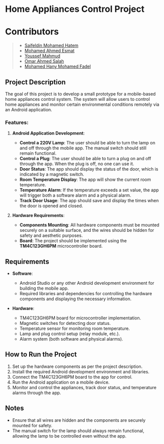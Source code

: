 # Home Appliances Control Project

# Contributors
> - [Saifeldin Mohamed Hatem](https://github.com/Trimbex)
> - [Mohamed Ahmed Esmat](https://github.com/Mohamed-Ahmed-Esmat)
> - [Youssef Mahmud](https://github.com/youssef123tt)
> - [Omar Ahmed Salah](https://github.com/Omar073)
> - [Mohamed Hany Mohamed Fadel](https://github.com/Mohamed-Fadel222)

## Project Description

The goal of this project is to develop a small prototype for a mobile-based home appliances control system. The system will allow users to control home appliances and monitor certain environmental conditions remotely via an Android application.

### Features:

1. **Android Application Development**:
   - **Control a 220V Lamp**: The user should be able to turn the lamp on and off through the mobile app. The manual switch should still remain functional.
   - **Control a Plug**: The user should be able to turn a plug on and off through the app. When the plug is off, no one can use it.
   - **Door Status**: The app should display the status of the door, which is indicated by a magnetic switch.
   - **Room Temperature Display**: The app will show the current room temperature.
   - **Temperature Alarm**: If the temperature exceeds a set value, the app will trigger both a software alarm and a physical alarm.
   - **Track Door Usage**: The app should save and display the times when the door is opened and closed.

2. **Hardware Requirements**:
   - **Components Mounting**: All hardware components must be mounted securely on a suitable surface, and the wires should be hidden for safety and aesthetic purposes.
   - **Board**: The project should be implemented using the **TM4C123GH6PM** microcontroller board.

## Requirements

- **Software**:
  - Android Studio or any other Android development environment for building the mobile app.
  - Required libraries and dependencies for controlling the hardware components and displaying the necessary information.
  
- **Hardware**:
  - TM4C123GH6PM board for microcontroller implementation.
  - Magnetic switches for detecting door status.
  - Temperature sensor for monitoring room temperature.
  - Lamp and plug control setup (relay module, etc.).
  - Alarm system (both software and physical alarms).

## How to Run the Project

1. Set up the hardware components as per the project description.
2. Install the required Android development environment and libraries.
3. Connect the TM4C123GH6PM board to the app for control.
4. Run the Android application on a mobile device.
5. Monitor and control the appliances, track door status, and temperature alarms through the app.

## Notes

- Ensure that all wires are hidden and the components are securely mounted for safety.
- The manual switch for the lamp should always remain functional, allowing the lamp to be controlled even without the app.
